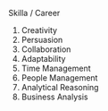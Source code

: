 Skilla / Career

1. Creativity
2. Persuasion
3. Collaboration
4. Adaptability
5. Time Management
6. People Management
7. Analytical Reasoning
8. Business Analysis

